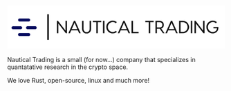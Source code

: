 ![Banner](../assets/Nautical_Banner_Light.png)

Nautical Trading is a small (for now...) company that specializes in quantatative research in the crypto space.

We love Rust, open-source, linux and much more!